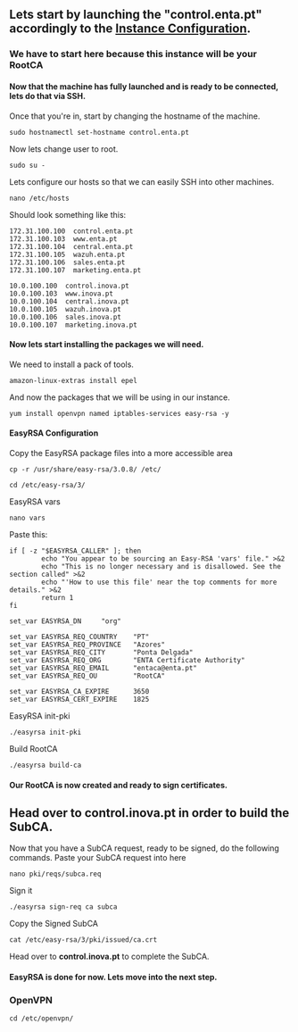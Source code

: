 ## Lets start by launching the "control.enta.pt" accordingly to the [Instance Configuration](https://github.com/rodrigopires01/AWS-Cloud/blob/main/Project/EC2/Instance%20Configuration.md).
### We have to start here because this instance will be your RootCA

#### Now that the machine has fully launched and is ready to be connected, lets do that via SSH.

Once that you're in, start by changing the hostname of the machine.

```
sudo hostnamectl set-hostname control.enta.pt
```

Now lets change user to root.
```
sudo su -
```

Lets configure our hosts so that we can easily SSH into other machines.
```
nano /etc/hosts
```
Should look something like this: 
```
172.31.100.100  control.enta.pt
172.31.100.103  www.enta.pt
172.31.100.104  central.enta.pt
172.31.100.105  wazuh.enta.pt
172.31.100.106  sales.enta.pt
172.31.100.107  marketing.enta.pt

10.0.100.100  control.inova.pt
10.0.100.103  www.inova.pt
10.0.100.104  central.inova.pt
10.0.100.105  wazuh.inova.pt
10.0.100.106  sales.inova.pt
10.0.100.107  marketing.inova.pt
```

#### Now lets start installing the packages we will need.
We need to install a pack of tools.
```
amazon-linux-extras install epel
```
And now the packages that we will be using in our instance.
```
yum install openvpn named iptables-services easy-rsa -y
```
#### EasyRSA Configuration
Copy the EasyRSA package files into a more accessible area
```
cp -r /usr/share/easy-rsa/3.0.8/ /etc/
```
```
cd /etc/easy-rsa/3/
```
EasyRSA vars
```
nano vars
```
Paste this:
```
if [ -z "$EASYRSA_CALLER" ]; then
        echo "You appear to be sourcing an Easy-RSA 'vars' file." >&2
        echo "This is no longer necessary and is disallowed. See the section called" >&2
        echo "'How to use this file' near the top comments for more details." >&2
        return 1
fi

set_var EASYRSA_DN     "org"

set_var EASYRSA_REQ_COUNTRY    "PT"
set_var EASYRSA_REQ_PROVINCE   "Azores"
set_var EASYRSA_REQ_CITY       "Ponta Delgada"
set_var EASYRSA_REQ_ORG        "ENTA Certificate Authority"
set_var EASYRSA_REQ_EMAIL      "entaca@enta.pt"
set_var EASYRSA_REQ_OU         "RootCA"

set_var EASYRSA_CA_EXPIRE      3650
set_var EASYRSA_CERT_EXPIRE    1825
```
EasyRSA init-pki
```
./easyrsa init-pki
```
Build RootCA
```
./easyrsa build-ca
```
#### Our RootCA is now created and ready to sign certificates.
Head over to **control.inova.pt** in order to build the SubCA.
---
Now that you have a SubCA request, ready to be signed, do the following commands.
Paste your SubCA request into here
```
nano pki/reqs/subca.req
```
Sign it
```
./easyrsa sign-req ca subca
```
Copy the Signed SubCA
```
cat /etc/easy-rsa/3/pki/issued/ca.crt
```
Head over to **control.inova.pt** to complete the SubCA.

#### EasyRSA is done for now. Lets move into the next step.
### OpenVPN
```
cd /etc/openvpn/
```
